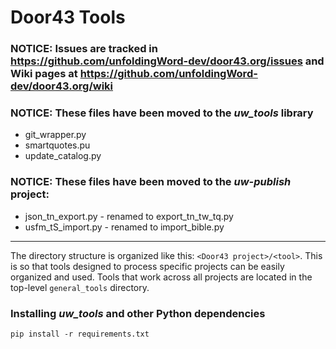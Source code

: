 # Door43 Tools

### NOTICE: Issues are tracked in https://github.com/unfoldingWord-dev/door43.org/issues and Wiki pages at https://github.com/unfoldingWord-dev/door43.org/wiki
### NOTICE: These files have been moved to the _uw_tools_ library
* git_wrapper.py
* smartquotes.pu
* update_catalog.py

### NOTICE: These files have been moved to the _uw-publish_ project:
* json_tn_export.py - renamed to export_tn_tw_tq.py
* usfm_tS_import.py - renamed to import_bible.py

-----


The directory structure is organized like this: `<Door43 project>/<tool>`. This is so that tools 
designed to process specific projects can be easily organized and used. Tools that work across all projects are 
located in the top-level `general_tools` directory.

### Installing _uw_tools_ and other Python dependencies

    pip install -r requirements.txt
    
